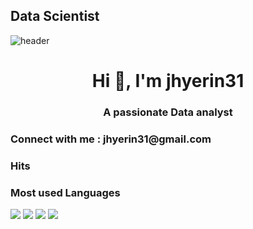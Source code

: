 ## Data Scientist
![header](https://capsule-render.vercel.app/api?type=waving&color=ece700&height=200&text=Welcome!&animation=fadeIn&fontSize=80&fontAlignY=35&desc=jhyerin31's%20GitHub%20Profile&descAlignY=51&descAlign=62)


<h1 align="center">Hi 👋, I'm jhyerin31</h1>
<h3 align="center">A passionate Data analyst</h3>

<h3 align="left">Connect with me : jhyerin31@gmail.com</h3>
<p align="left">
</p>

<h3 align="left">Hits</h3>
<p align="left">
</p>


<h3 align="left">Most used Languages</h3>
<p align="left"> </p>

<img src="https://img.shields.io/badge/Python-3776AB?style=for-the-badge&logo=python&logoColor=white"> <img src="https://img.shields.io/badge/Pytorch-EE4C2C?style=for-the-badge&logo=pytorch&logoColor=white"> <img src="https://img.shields.io/badge/R-276DC3?style=for-the-badge&logo=r&logoColor=white"> <img src="https://img.shields.io/badge/MYSQL-4479A1?style=for-the-badge&logo=mysql&logoColor=white">

<!--
**jhyerin31/jhyerin31** is a ✨ _special_ ✨ repository because its `README.md` (this file) appears on your GitHub profile.

Here are some ideas to get you started:

- 🔭 I’m currently working on ...
- 🌱 I’m currently learning ...
- 👯 I’m looking to collaborate on ...
- 🤔 I’m looking for help with ...
- 💬 Ask me about ...
- 📫 How to reach me: ...
- 😄 Pronouns: ...
- ⚡ Fun fact: ...
-->
